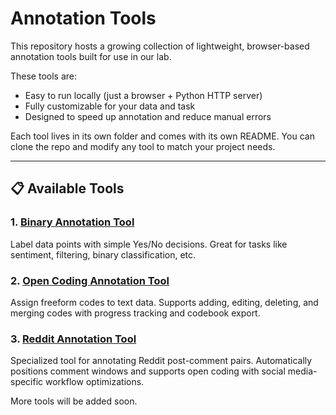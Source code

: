# Annotation Tools

This repository hosts a growing collection of lightweight, browser-based annotation tools built for use in our lab.

These tools are:

- Easy to run locally (just a browser + Python HTTP server)
- Fully customizable for your data and task
- Designed to speed up annotation and reduce manual errors

Each tool lives in its own folder and comes with its own README. You can clone the repo and modify any tool to match your project needs.

---

## 📋 Available Tools

### 1. [Binary Annotation Tool](binary-annotation-tool/)
Label data points with simple Yes/No decisions. Great for tasks like sentiment, filtering, binary classification, etc.

### 2. [Open Coding Annotation Tool](open-coding-annotation-tool/)
Assign freeform codes to text data. Supports adding, editing, deleting, and merging codes with progress tracking and codebook export.

### 3. [Reddit Annotation Tool](reddit-annotation-tool/)
Specialized tool for annotating Reddit post-comment pairs. Automatically positions comment windows and supports open coding with social media-specific workflow optimizations.

More tools will be added soon.
